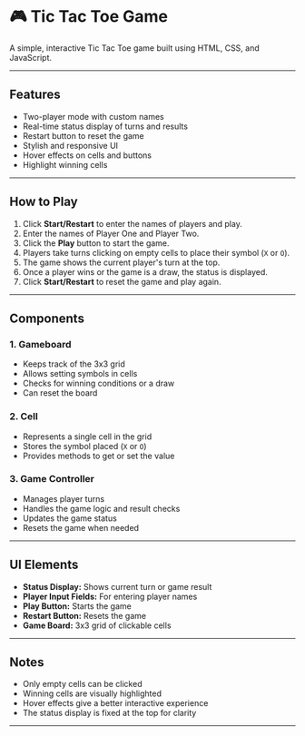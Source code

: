 # 🎮 Tic Tac Toe Game

A simple, interactive Tic Tac Toe game built using HTML, CSS, and JavaScript.

---

## Features

- Two-player mode with custom names
- Real-time status display of turns and results
- Restart button to reset the game
- Stylish and responsive UI
- Hover effects on cells and buttons
- Highlight winning cells

---

## How to Play

1. Click **Start/Restart** to enter the names of players and play.
2. Enter the names of Player One and Player Two.
3. Click the **Play** button to start the game.
4. Players take turns clicking on empty cells to place their symbol (`X` or `O`).
5. The game shows the current player's turn at the top.
6. Once a player wins or the game is a draw, the status is displayed.
7. Click **Start/Restart** to reset the game and play again.

---

## Components

### 1. Gameboard

- Keeps track of the 3x3 grid
- Allows setting symbols in cells
- Checks for winning conditions or a draw
- Can reset the board

### 2. Cell

- Represents a single cell in the grid
- Stores the symbol placed (`X` or `O`)
- Provides methods to get or set the value

### 3. Game Controller

- Manages player turns
- Handles the game logic and result checks
- Updates the game status
- Resets the game when needed

---

## UI Elements

- **Status Display:** Shows current turn or game result
- **Player Input Fields:** For entering player names
- **Play Button:** Starts the game
- **Restart Button:** Resets the game
- **Game Board:** 3x3 grid of clickable cells

---

## Notes

- Only empty cells can be clicked
- Winning cells are visually highlighted
- Hover effects give a better interactive experience
- The status display is fixed at the top for clarity

---


